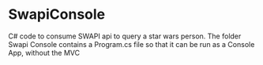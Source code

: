 # SwapiConsole
C# code to consume SWAPI api to query a star wars person. The folder Swapi Console contains a Program.cs file so that it can be run as a Console App, without the MVC
